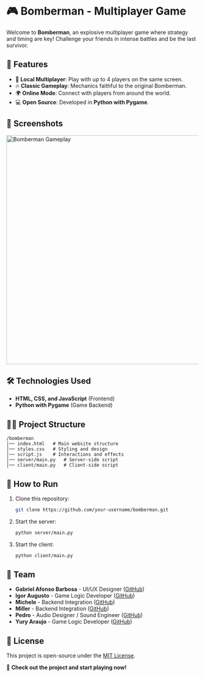 # 🎮 Bomberman - Multiplayer Game

Welcome to **Bomberman**, an explosive multiplayer game where strategy and timing are key! Challenge your friends in intense battles and be the last survivor.  

## 🚀 Features
- 🎩 **Local Multiplayer**: Play with up to 4 players on the same screen.
- 🔥 **Classic Gameplay**: Mechanics faithful to the original Bomberman.
- 🌍 **Online Mode**: Connect with players from around the world.
- 💻 **Open Source**: Developed in **Python with Pygame**.

## 📸 Screenshots
<img src="https://hebbkx1anhila5yf.public.blob.vercel-storage.com/image-A5ZlTS5WKw0vMOxO0WNm8jhnohvFAB.png" width="600" alt="Bomberman Gameplay">

## 🛠️ Technologies Used
- **HTML, CSS, and JavaScript** (Frontend)
- **Python with Pygame** (Game Backend)

## 💂‍♂️ Project Structure
```
/bomberman
│── index.html   # Main website structure
│── styles.css   # Styling and design
│── script.js    # Interactions and effects
│── server/main.py   # Server-side script
│── client/main.py   # Client-side script
```

## 🔧 How to Run
1. Clone this repository:
   ```sh
   git clone https://github.com/your-username/bomberman.git
   ```
2. Start the server:
   ```sh
   python server/main.py
   ```
3. Start the client:
   ```sh
   python client/main.py
   ```

## 👥 Team
- **Gabriel Afonso Barbosa** - UI/UX Designer ([GitHub](https://github.com/GabrielBarbosaAfo))
- **Igor Augusto** - Game Logic Developer ([GitHub](https://github.com/IgorAuguusto))
- **Michele** - Backend Integration ([GitHub](https://github.com/michelleGomes85))
- **Miller** - Backend Integration ([GitHub](https://github.com/lmyller))
- **Pedro** - Audio Designer / Sound Engineer ([GitHub](https://github.com/pedrocota))
- **Yury Araujo** - Game Logic Developer ([GitHub](https://github.com/YuryOAraujo))

## 📝 License
This project is open-source under the [MIT License](LICENSE).

🔗 **Check out the project and start playing now!**

